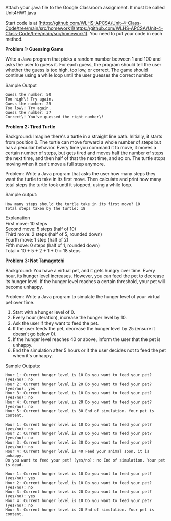 
Attach your .java file to the Google Classroom assignment. It must be called Unit4HW1.java

Start code is at [https://github.com/WLHS-APCSA/Unit-4-Class-Code/tree/main/src/homework1](https://github.com/WLHS-APCSA/Unit-4-Class-Code/tree/main/src/homework1). You need to put your code in each method.

**Problem 1: Guessing Game**

Write a Java program that picks a random number between 1 and 100 and asks the user to guess it. For each guess, the program should tell the user whether the guess is too high, too low, or correct. The game should continue using a while loop until the user guesses the correct number.

Sample Output
```
Guess the number: 50
Too high\! Try again.
Guess the number: 25
Too low\! Try again.
Guess the number: 37
Correct\! You've guessed the right number\!
```

**Problem 2: Tired Turtle**

Background: Imagine there's a turtle in a straight line path. Initially, it starts from position 0\. The turtle can move forward a whole number of steps but has a peculiar behavior. Every time you command it to move, it moves a certain number of steps, but gets tired and moves half the number of steps the next time, and then half of that the next time, and so on. The turtle stops moving when it can't move a full step anymore.

Problem: Write a Java program that asks the user how many steps they want the turtle to take in its first move. Then calculate and print how many total steps the turtle took until it stopped, using a while loop.

Sample output:

```
How many steps should the turtle take in its first move? 10
Total steps taken by the turtle: 18
```

Explanation  
First move: 10 steps  
Second move: 5 steps (half of 10\)  
Third move: 2 steps (half of 5, rounded down)  
Fourth move: 1 step (half of 2\)  
Fifth move: 0 steps (half of 1, rounded down)  
Total \= 10 \+ 5 \+ 2 \+ 1 \+ 0 \= 18 steps

**Problem 3: Not Tamagotchi**

Background: You have a virtual pet, and it gets hungry over time. Every hour, its hunger level increases. However, you can feed the pet to decrease its hunger level. If the hunger level reaches a certain threshold, your pet will become unhappy.

Problem: Write a Java program to simulate the hunger level of your virtual pet over time.

1. Start with a hunger level of 0\.
2. Every hour (iteration), increase the hunger level by 10.
3. Ask the user if they want to feed the pet.
4. If the user feeds the pet, decrease the hunger level by 25 (ensure it doesn't go below 0).
5. If the hunger level reaches 40 or above, inform the user that the pet is unhappy.
6. End the simulation after 5 hours or if the user decides not to feed the pet when it's unhappy.

Sample Outputs:

```
Hour 1: Current hunger level is 10 Do you want to feed your pet? (yes/no): no 
Hour 2: Current hunger level is 20 Do you want to feed your pet? (yes/no): yes 
Hour 3: Current hunger level is 10 Do you want to feed your pet? (yes/no): no 
Hour 4: Current hunger level is 20 Do you want to feed your pet? (yes/no): no 
Hour 5: Current hunger level is 30 End of simulation. Your pet is content.  
```
```
Hour 1: Current hunger level is 10 Do you want to feed your pet? (yes/no): no 
Hour 2: Current hunger level is 20 Do you want to feed your pet? (yes/no): no 
Hour 3: Current hunger level is 30 Do you want to feed your pet? (yes/no): no 
Hour 4: Current hunger level is 40 Feed your animal soon, it is unhappy. 
Do you want to feed your pet? (yes/no): no End of simulation. Your pet is dead.  
```
```
Hour 1: Current hunger level is 10 Do you want to feed your pet? (yes/no): yes 
Hour 2: Current hunger level is 10 Do you want to feed your pet? (yes/no): no 
Hour 3: Current hunger level is 20 Do you want to feed your pet? (yes/no): yes 
Hour 4: Current hunger level is 10 Do you want to feed your pet? (yes/no): no 
Hour 5: Current hunger level is 20 End of simulation. Your pet is content.
```
